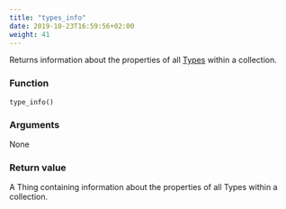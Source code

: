 ```yaml
---
title: "types_info"
date: 2019-10-23T16:59:56+02:00
weight: 41
---
```


Returns information about the properties of all [Types](../../data-types/Type) within a collection.

### Function

`type_info()`

### Arguments

None

### Return value

A Thing containing information about the properties of all Types within a collection.
